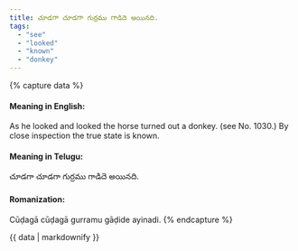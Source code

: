 ```yaml
---
title: చూడగా చూడగా గుర్రము గాడిదె అయినది.
tags:
  - "see"
  - "looked"
  - "known"
  - "donkey"
---
```


{% capture data %}
#### Meaning in English:
As he looked and looked the horse turned out a donkey.
(see No. 1030.)
By close inspection the true state is known.

#### Meaning in Telugu:
చూడగా చూడగా గుర్రము గాడిదె అయినది.

#### Romanization:
Cūḍagā cūḍagā gurramu gāḍide ayinadi.
{% endcapture %}

{{ data | markdownify }}

